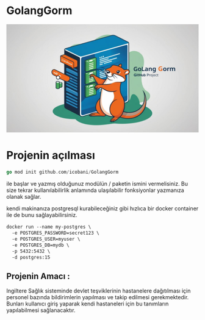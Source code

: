 # GolangGorm

![Logo](/assets/Logo.jpg)


# Projenin açılması

``` go
go mod init github.com/icobani/GolangGorm
```


ile başlar ve yazmış olduğunuz modülün / paketin ismini vermelisiniz.
Bu size tekrar kullanılabilirlik anlamında ulaşılabilir fonksiyonlar yazmanıza olanak sağlar.


kendi makinanıza postgresql kurabileceğiniz gibi hızlıca bir docker container ile de bunu sağlayabilirsiniz.



``` shell
docker run --name my-postgres \
  -e POSTGRES_PASSWORD=secret123 \
  -e POSTGRES_USER=myuser \
  -e POSTGRES_DB=mydb \
  -p 5432:5432 \
  -d postgres:15
```

## Projenin Amacı :

Ingiltere Sağlık sisteminde devlet teşviklerinin hastanelere dağıtılması için personel bazında bildirimlerin yapılması ve takip edilmesi gerekmektedir. Bunları kullanıcı giriş yaparak kendi hastaneleri için bu tanımların yapılabilmesi sağlanacaktır.